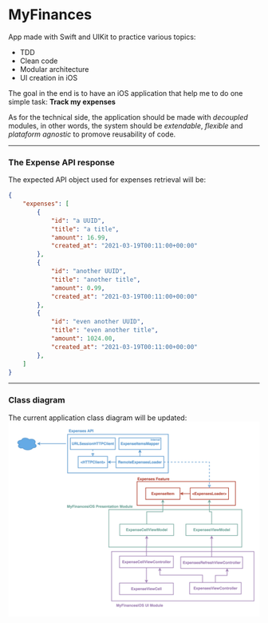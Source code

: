 # MyFinances

App made with Swift and UIKit to practice various topics:

- TDD
- Clean code
- Modular architecture
- UI creation in iOS

The goal in the end is to have an iOS application that help me to do one simple task:
**Track my expenses**

As for the technical side, the application should be made with _decoupled_ modules, in other words, the system should be _extendable_, _flexible_ and _plataform agnostic_ to promove reusability of code.

---

### The Expense API response
The expected API object used for expenses retrieval will be:

```json
{
    "expenses": [
        {
            "id": "a UUID",
            "title": "a title",
            "amount": 16.99,
            "created_at": "2021-03-19T00:11:00+00:00"
        },
        {
            "id": "another UUID",
            "title": "another title",
            "amount": 0.99,
            "created_at": "2021-03-19T00:11:00+00:00"
        },
        {
            "id": "even another UUID",
            "title": "even another title",
            "amount": 1024.00,
            "created_at": "2021-03-19T00:11:00+00:00"
        },
    ]
}
```

---

### Class diagram
The current application class diagram will be updated:
![Swiftie the cat](framework.png)
